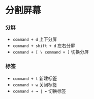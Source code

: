 # 分割屏幕

### 分屏

* `command + d` 上下分屏
* `command + shift + d` 左右分屏
* `command + [ \ command + ]` 切换分屏 


### 标签

* `command + t` 新建标签
* `command + w` 关闭标签
* `command + → | ←` 切换标签
